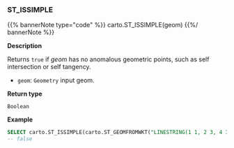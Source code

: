 ### ST_ISSIMPLE

{{% bannerNote type="code" %}}
carto.ST_ISSIMPLE(geom)
{{%/ bannerNote %}}

**Description**

Returns `true` if _geom_ has no anomalous geometric points, such as self intersection or self tangency.

* `geom`: `Geometry` input geom.

**Return type**

`Boolean`

**Example**

```sql
SELECT carto.ST_ISSIMPLE(carto.ST_GEOMFROMWKT("LINESTRING(1 1, 2 3, 4 3, 2 3)"));
-- false
```